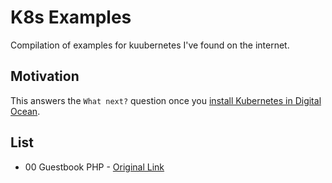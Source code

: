 # K8s Examples

Compilation of examples for kuubernetes I've found on the internet.

## Motivation

This answers the `What next?` question once you [install Kubernetes in Digital Ocean](https://github.com/hermanjunge/k8s-do-tf).

## List

* 00 Guestbook PHP - [Original Link](https://github.com/kubernetes/kubernetes/blob/release-1.1/examples/guestbook/README.md)

